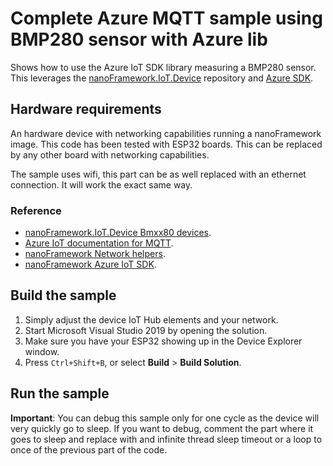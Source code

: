 # Complete Azure MQTT sample using BMP280 sensor with Azure lib

Shows how to use the Azure IoT SDK library measuring a BMP280 sensor. This leverages the [nanoFramework.IoT.Device](https://github.com/nanoframework/nanoFramework.IoT.Device) repository and [Azure SDK](https://github.com/nanoframework/nanoFramework.Azure.Devices).

## Hardware requirements

An hardware device with networking capabilities running a nanoFramework image. 
This code has been tested with ESP32 boards. This can be replaced by any other board with networking capabilities.

The sample uses wifi, this part can be as well replaced with an ethernet connection. It will work the exact same way.

### Reference

- [nanoFramework.IoT.Device Bmxx80 devices](https://github.com/nanoframework/nanoFramework.IoT.Device/tree/develop/devices/Bmxx80).
- [Azure IoT documentation for MQTT](https://docs.microsoft.com/en-us/azure/iot-hub/iot-hub-mqtt-support).
- [nanoFramework Network helpers](https://github.com/nanoframework/System.Device.WiFi).
- [nanoFramework Azure IoT SDK](https://github.com/nanoframework/nanoFramework.Azure.Devices).

## Build the sample

1. Simply adjust the device IoT Hub elements and your network.
2. Start Microsoft Visual Studio 2019 by opening the solution.
3. Make sure you have your ESP32 showing up in the Device Explorer window.
4. Press `Ctrl+Shift+B`, or select **Build** \> **Build Solution**.

## Run the sample

**Important**: You can debug this sample only for one cycle as the device will very quickly go to sleep. If you want to debug, comment the part where it goes to sleep and replace with and infinite thread sleep timeout or a loop to once of the previous part of the code.
